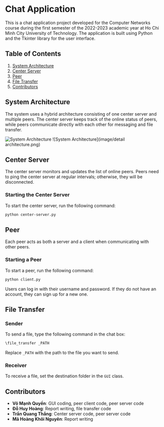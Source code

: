 # Chat Application

This is a chat application project developed for the Computer Networks course during the first semester of the 2022-2023 academic year at Ho Chi Minh City University of Technology. The application is built using Python and the Tkinter library for the user interface.

## Table of Contents
1. [System Architecture](#system-architecture)
2. [Center Server](#center-server)
3. [Peer](#peer)
4. [File Transfer](#file-transfer)
5. [Contributors](#contributors)

## System Architecture
The system uses a hybrid architecture consisting of one center server and multiple peers. The center server keeps track of the online status of peers, while peers communicate directly with each other for messaging and file transfer.

![System Architecture](image/architecture.png)
![System Architecture](image/detail architecture.png)

## Center Server
The center server monitors and updates the list of online peers. Peers need to ping the center server at regular intervals; otherwise, they will be disconnected.

### Starting the Center Server
To start the center server, run the following command:
```bash
python center-server.py
```

## Peer
Each peer acts as both a server and a client when communicating with other peers.

### Starting a Peer
To start a peer, run the following command:
```bash
python client.py
```
Users can log in with their username and password. If they do not have an account, they can sign up for a new one.

## File Transfer

### Sender
To send a file, type the following command in the chat box:
```bash
\file_transfer _PATH
```
Replace `_PATH` with the path to the file you want to send.

### Receiver
To receive a file, set the destination folder in the `GUI` class.

## Contributors
- **Võ Mạnh Quyền**: GUI coding, peer client code, peer server code
- **Đỗ Huy Hoàng**: Report writing, file transfer code
- **Trần Quang Thắng**: Center server code, peer server code
- **Mã Hoàng Khôi Nguyên**: Report writing
